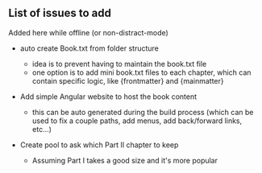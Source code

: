 ## List of issues to add

Added here while offline (or non-distract-mode)

- auto create Book.txt from folder structure
  - idea is to prevent having to maintain the book.txt file
  - one option is to add mini book.txt files to each chapter, which can contain specific logic, like {frontmatter} and {mainmatter}

- Add simple Angular website to host the book content
  - this can be auto generated during the build process (which can be used to fix a couple paths, add menus, add back/forward links, etc...)

- Create pool to ask which Part II chapter to keep
  - Assuming Part I takes a good size and it's more popular
